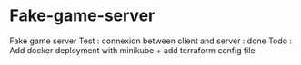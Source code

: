 # Fake-game-server
Fake game server
Test : connexion between client and server : done
Todo : Add docker deployment with minikube + add terraform config file